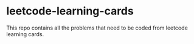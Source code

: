 # leetcode-learning-cards
This repo contains all the problems that need to be coded from leetcode learning cards.

